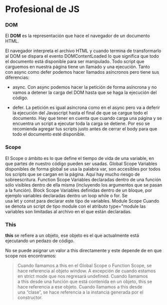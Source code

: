 # Profesional de JS

### DOM

El **DOM** es la representación que hace el navegador de un documento HTML.

El navegador interpreta el archivo HTML y cuando termina de transformarlo al DOM se dispara el evento DOMContentLoaded lo que significa que todo el documento está disponible para ser manipulado.
Todo script que carguemos en nuestra página tiene un llamado y una ejecución.
Tanto con async como defer podemos hacer llamados asíncronos pero tiene sus diferencias:
* async.
  Con async podemos hacer la petición de forma asíncrona y no vamos a detener la carga del DOM hasta que se haga la ejecución del código.

* defer.
La petición es igual asíncrona como en el async pero va a deferir la ejecución del Javascript hasta el final de que se cargue todo el documento.
Hay que tener en cuenta que cuando carga una página y se encuentra un script a ejecutar toda la carga se detiene. Por eso se recomienda agregar tus scripts justo antes de cerrar el body para que todo el documento esté disponible.

### Scope

El Scope o ámbito es lo que define el tiempo de vida de una variable, en que partes de nuestro código pueden ser usadas.
Global Scope
Variables disponibles de forma global se usa la palabra var, son accesibles por todos los scripts que se cargan en la página. Aquí hay mucho riesgo de sobreescritura.
Function Scope
Variables declaradas dentro de una función sólo visibles dentro de ella misma (incluyendo los argumentos que se pasan a la función).
Block Scope
Variables definidas dentro de un bloque, por ejemplo variables declaradas dentro un loop while o for. Se usa let y const para declarar este tipo de variables.
Module Scope
Cuando se denota un script de tipo module con el atributo type="module las variables son limitadas al archivo en el que están declaradas.

### This

**this** se refiere a un objeto, ese objeto es el que actualmente está ejecutando un pedazo de código.

No se puede asignar un valor a this directamente y este depende de en que scope nos encontramos:
> Cuando llamamos a this en el Global Scope o Function Scope, se hace referencia al objeto window. A excepción de cuando estamos en strict mode que nos regresará undefined.
> Cuando llamamos a this desde una función que está contenida en un objeto, this se hace referencia a ese objeto.
>	Cuando llamamos a this desde una “clase”, se hace referencia a la instancia generada por el constructor.

